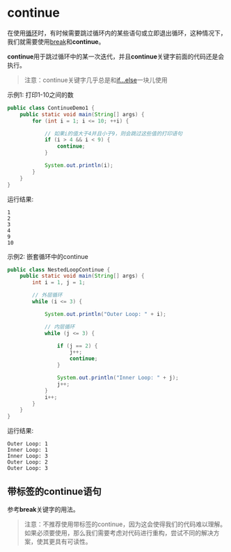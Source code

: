 # continue

在使用[循环](08_循环.md)时，有时候需要跳过循环内的某些语句或立即退出循环，这种情况下，我们就需要使用[break](11_break.md)和**continue**。

**continue**用于跳过循环中的某一次迭代，并且**continue**关键字前面的代码还是会执行。

> 注意：continue关键字几乎总是和[if...else](09_条件控制.md)一块儿使用

示例1: 打印1-10之间的数

```java
public class ContinueDemo1 {
    public static void main(String[] args) {
        for (int i = 1; i <= 10; ++i) {

            // 如果i的值大于4并且小于9，则会跳过这些值的打印语句
            if (i > 4 && i < 9) {
                continue;
            }

            System.out.println(i);
        }
    }
}
```

运行结果:

```text
1
2
3
4
9
10
```

示例2: 嵌套循环中的continue

```java
public class NestedLoopContinue {
    public static void main(String[] args) {
        int i = 1, j = 1;

        // 外层循环
        while (i <= 3) {

            System.out.println("Outer Loop: " + i);

            // 内层循环
            while (j <= 3) {

                if (j == 2) {
                    j++;
                    continue;
                }

                System.out.println("Inner Loop: " + j);
                j++;
            }
            i++;
        }
    }
}
```

运行结果:

```text
Outer Loop: 1
Inner Loop: 1
Inner Loop: 3
Outer Loop: 2
Outer Loop: 3
```

## 带标签的continue语句

参考**break**关键字的用法。

> 注意：不推荐使用带标签的continue，因为这会使得我们的代码难以理解。如果必须要使用，那么我们需要考虑对代码进行重构，尝试不同的解决方案，使其更具有可读性。
